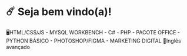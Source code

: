 # ☄️ Seja bem vindo(a)!

🖥️HTML/CSS/JS - MYSQL WORKBENCH - C# - PHP - PACOTE OFFICE - PYTHON BÁSICO - PHOTOSHOP/FIGMA - MARKETING DIGITAL
💬Inglês avançado
